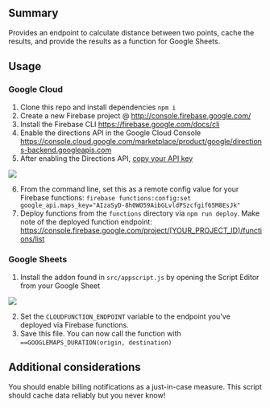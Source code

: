 ## Summary
Provides an endpoint to calculate distance between two points, cache the results, and provide the results as a function for Google Sheets.

## Usage

### Google Cloud
1. Clone this repo and install dependencies `npm i`
2. Create a new Firebase project @ http://console.firebase.google.com/
3. Install the Firebase CLI https://firebase.google.com/docs/cli
4. Enable the directions API in the Google Cloud Console https://console.cloud.google.com/marketplace/product/google/directions-backend.googleapis.com
5. After enabling the Directions API, [copy your API key](https://console.cloud.google.com/google/maps-apis/credentials)
<img src="https://user-images.githubusercontent.com/525011/104941009-85c68d00-5980-11eb-96ca-57df445807e1.png" />

6. From the command line, set this as a remote config value for your Firebase functions: `firebase functions:config:set google_api.maps_key="AIzaSyD-8h0WO59AibGLvldPSzcfgif65M8EsJk"`
7. Deploy functions from the `functions` directory via `npm run deploy`. Make note of the deployed function endpoint: https://console.firebase.google.com/project/[YOUR_PROJECT_ID]/functions/list

### Google Sheets
1. Install the addon found in `src/appscript.js` by opening the Script Editor from your Google Sheet
<img src="https://user-images.githubusercontent.com/525011/104942070-f15d2a00-5981-11eb-8f9e-fc20aa9d6782.png" />

2. Set the `CLOUDFUNCTION_ENDPOINT` variable to the endpoint you've deployed via Firebase functions.
3. Save this file. You can now call the function with `==GOOGLEMAPS_DURATION(origin, destination)`

## Additional considerations
You should enable billing notifications as a just-in-case measure. This script should cache data reliably but you never know!
